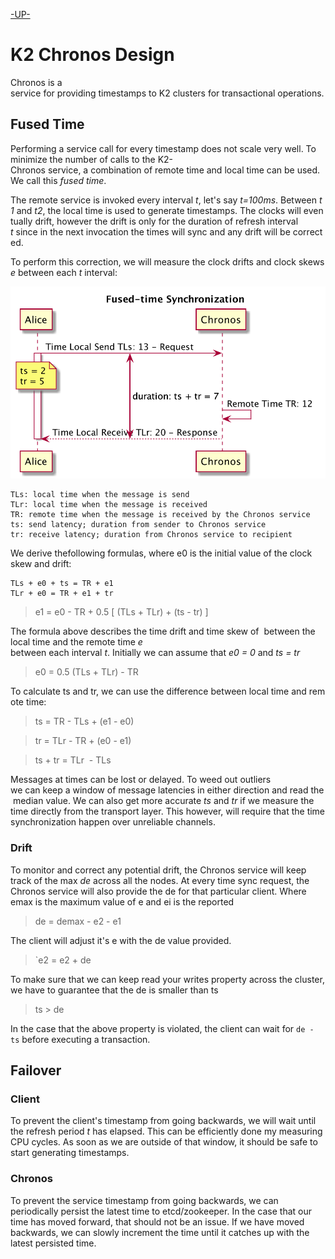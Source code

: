 [-UP-](./TXN.md)

# K2 Chronos Design
Chronos is a service for providing timestamps to K2 clusters for transactional operations.

## Fused Time
Performing a service call for every timestamp does not scale very well. To minimize the number of calls to the K2-Chronos service, a combination of remote time and local time can be used. We call this *fused time*.

The remote service is invoked every interval *t*, let's say *t=100ms*. Between *t1* and *t2*, the local time is used to generate timestamps. The clocks will eventually drift, however the drift is only for the duration of refresh interval *t* since in the next invocation the times will sync and any drift will be corrected.

To perform this correction, we will measure the clock drifts and clock skews *e* between each *t* interval:


![Read Conflict PUSH](./images/time_sync.png)
```
TLs: local time when the message is send
TLr: local time when the message is received
TR: remote time when the message is received by the Chronos service
ts: send latency; duration from sender to Chronos service
tr: receive latency; duration from Chronos service to recipient
```

We derive thefollowing formulas, where e0 is the initial value of the clock skew and drift:
```
TLs + e0 + ts = TR + e1
TLr + e0 = TR + e1 + tr
```
> e1 = e0 - TR + 0.5 [ (TLs + TLr) + (ts - tr) ]

The formula above describes the time drift and time skew of  between the local time and the remote time *e* between each interval *t*. Initially we can assume that *e0 = 0* and *ts = tr*

> e0 = 0.5 (TLs + TLr) - TR


To calculate ts and tr, we can use the difference between local time and remote time:

> ts = TR - TLs + (e1 - e0)

> tr = TLr - TR + (e0 - e1)

> ts + tr = TLr  - TLs

Messages at times can be lost or delayed. To weed out outliers we can keep a window of message latencies in either direction and read the median value.
We can also get more accurate *ts* and *tr* if we measure the time directly from the transport layer. This however, will require that the time synchronization happen over unreliable channels.

### Drift
To monitor and correct any potential drift, the Chronos service will keep track of the max *de* across all the nodes. At every time sync request, the Chronos service will also provide the de for that particular client. Where emax is the maximum value of e and ei is the reported

> de = demax - e2 - e1

The client will adjust it's e with the de value provided.

> `e2 = e2 + de

To make sure that we can keep read your writes property across the cluster, we have to guarantee that the de is smaller than ts

> ts > de

In the case that the above property is violated, the client can wait for `de - ts` before executing a transaction.

## Failover
### Client
To prevent the client's timestamp from going backwards, we will wait until the refresh period *t* has elapsed. This can be efficiently done my measuring CPU cycles. As soon as we are outside of that window, it should be safe to start generating timestamps.

### Chronos
To prevent the service timestamp from going backwards, we can periodically persist the latest time to etcd/zookeeper. In the case that our time has moved forward, that should not be an issue. If we have moved backwards, we can slowly increment the time until it catches up with the latest persisted time.

<!---
## Timestamp Sequence

### Data Model
There are couple of approaches here:

1. Monotonically increasing sequence number.
2. Composite timestamp of millisecond resolution wall time combined with a sequence number.

To allow for alternatives to the approaches above such as Marzullo time derivatives, the timestamps will be provided as tuples:

`(T, E)`

Where T is the time and E the maximum timestamp error. In our cases above, E = 0.

### Architecture
The K2-TSO service will be built over the K2 transport. A membership group will be formed for availability.
The membership recipe can be implemented over Zookeeper or etcd store.
- Implemented as a service over the K2 transport.
- Multiple replicas for availability.
- Zookeeper/etcd to provide group membership and leader election.

### Timestamp Vending
A new timestamp will be generated on every request based on a starting time Tstart up to Tend.
A cursor will keep track of the last generated time.
A background task will periodically extend Tend when the cursor exceeds:

```(Tend - Tstart) / 2```
- Generated on every request.
- A cursor keeps track of the last time.

### Persistence
Every time Tend is extended, it will first be persisted into Zookeeper/etcd. This is not going to be an issue since we do not expect the
same call volume as service requests. However, this is highly dependent on ```Tstart - Tend```. To adjust for increasing
traffic, Tend can be further pushed into the future.

* Periodically persisted into Zookeeper/etcd.

### Failover
When the leader dies, another node will become the leader and resume with ```Tstart = Tpersisted```. Before serving traffic a new Tend
will be generated and persisted.

* New leader resumes from Tpersisted.
* A new Tend will be persisted before serving requests.
-->

